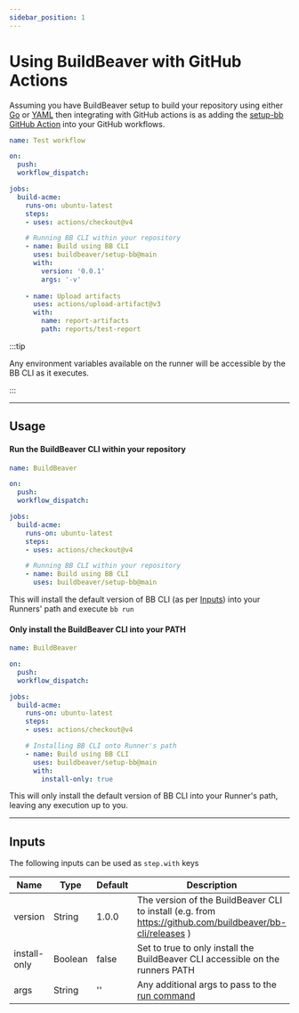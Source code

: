 ```yaml
---
sidebar_position: 1
---
```


# Using BuildBeaver with GitHub Actions

Assuming you have BuildBeaver setup to build your repository using either [Go](../getting-started-go/create-a-build-in-go.md) or [YAML](../yaml-guide/yaml.md) then integrating with GitHub actions is as adding the [setup-bb GitHub Action](https://github.com/buildbeaver/setup-bb) into your GitHub workflows.

```yaml
name: Test workflow

on:
  push:
  workflow_dispatch:

jobs:
  build-acme:
    runs-on: ubuntu-latest
    steps:
    - uses: actions/checkout@v4

    # Running BB CLI within your repository
    - name: Build using BB CLI
      uses: buildbeaver/setup-bb@main
      with:
        version: '0.0.1'
        args: '-v'
    
    - name: Upload artifacts
      uses: actions/upload-artifact@v3
      with:
        name: report-artifacts
        path: reports/test-report
```

:::tip

Any environment variables available on the runner will be accessible by the BB CLI as it executes.

:::

---

## Usage

#### Run the BuildBeaver CLI within your repository

```yaml
name: BuildBeaver

on:
  push:
  workflow_dispatch:

jobs:
  build-acme:
    runs-on: ubuntu-latest
    steps:
    - uses: actions/checkout@v4

    # Running BB CLI within your repository
    - name: Build using BB CLI
      uses: buildbeaver/setup-bb@main
```

This will install the default version of BB CLI (as per [Inputs](#inputs)) into your Runners' path and execute `bb run`

#### Only install the BuildBeaver CLI into your PATH

```yaml
name: BuildBeaver

on:
  push:
  workflow_dispatch:

jobs:
  build-acme:
    runs-on: ubuntu-latest
    steps:
    - uses: actions/checkout@v4

    # Installing BB CLI onto Runner's path
    - name: Build using BB CLI
      uses: buildbeaver/setup-bb@main
      with:
        install-only: true
```

This will only install the default version of BB CLI into your Runner's path, leaving any execution up to you.

---

## Inputs

The following inputs can be used as `step.with` keys

| Name | Type | Default | Description                                                                                               |
| ----------- | ----------- | ----------- |-----------------------------------------------------------------------------------------------------------|
| version | String | 1.0.0 | The version of the BuildBeaver CLI to install (e.g. from https://github.com/buildbeaver/bb-cli/releases ) |
| install-only | Boolean | false | Set to true to only install the BuildBeaver CLI accessible on the runners PATH                            |
| args | String | '' | Any additional args to pass to the [run command](../cli-reference/command-run.md)                         |